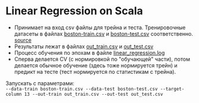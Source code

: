 # Linear Regression on  Scala

- Принимает на вход csv файлы для трейна и теста. Тренировочные датасеты в файлах [boston-train.csv](boston-train.csv) и [boston-test.csv](boston-test.csv) соответственно. [source](https://www.kaggle.com/fedesoriano/the-boston-houseprice-data)
- Результаты лежат в файлах [out_train.csv](out_train.csv) и [out_test.csv](out_test.csv)
- Процесс обучения по эпохам в файле [linear_regression.log](linear_regression.log)
- Сперва делается CV (с нормировкой по "обучающей" части), потом делается обычное обучение (здесь тоже нормируется трейн) и предикт на тесте (тест нормируется по статистикам с трейна).

Запускать с параметрами:  
`--data-train boston-train.csv --data-test boston-test.csv --target-column 13 --out-train out_train.csv --out-test out_test.csv`
